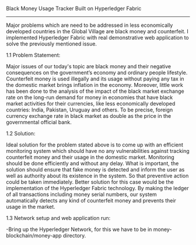 Black Money Usage Tracker Built on Hyperledger Fabric
_____________________________________________________
Major problems which are need to be addressed in less economically developed countries in the Global Village are black money and
counterfeit. I implemented Hyperledger Fabric with real demonstrative web application to solve the previously mentioned issue.

1.1	Problem Statement:
 
Major issues of our today's topic are black money and their negative consequences on the government’s economy and ordinary people 
lifestyle. Counterfeit money is used illegally and its usage without paying any tax in the domestic market brings inflation in
the economy. Moreover, little work has been done to the analysis of the impact of the black market exchange rate on the long-run
demand for money in economies that have black market activities for their currencies, like less economically developed countries:
India, Pakistan, Uruguay and others. To be precise, foreign currency exchange rate in black market as double as the price in the 
governmental official bank.      

1.2	Solution:

Ideal solution for the problem stated above is to come up with an efficient monitoring system which should have no any
vulnerabilities against tracking counterfeit money and their usage in the domestic market. Monitoring should be done efficiently and
without any delay. What is important, the solution should ensure that fake money is detected and inform the user as well as authority 
about its existence in the system. So that preventive action could be taken immediately. Better solution for this case would be the
implementation of the Hyperledger Fabric technology. By making the ledger of all transactions including money serial numbers, our system
automatically detects any kind of counterfeit money and prevents their usage in the market.    

1.3 Network setup and web application run: 

-Bring up the Hyperledger Network, for this we have to be in money-blockchain/money-app directory. 

